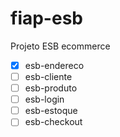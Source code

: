 # fiap-esb
Projeto ESB ecommerce

- [x] esb-endereco
- [ ] esb-cliente
- [ ] esb-produto
- [ ] esb-login
- [ ] esb-estoque
- [ ] esb-checkout
